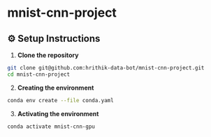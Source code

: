 # mnist-cnn-project

## ⚙️ Setup Instructions

1. **Clone the repository**
```bash
git clone git@github.com:hrithik-data-bot/mnist-cnn-project.git
cd mnist-cnn-project
```
2. **Creating the environment**
```bash
conda env create --file conda.yaml
```
3. **Activating the environment**
```bash
conda activate mnist-cnn-gpu
```